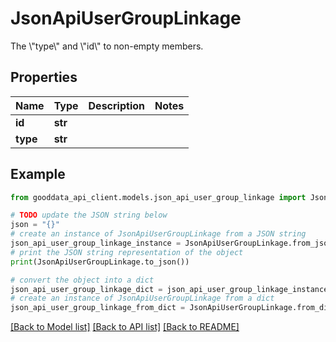 # JsonApiUserGroupLinkage

The \\\"type\\\" and \\\"id\\\" to non-empty members.

## Properties

Name | Type | Description | Notes
------------ | ------------- | ------------- | -------------
**id** | **str** |  | 
**type** | **str** |  | 

## Example

```python
from gooddata_api_client.models.json_api_user_group_linkage import JsonApiUserGroupLinkage

# TODO update the JSON string below
json = "{}"
# create an instance of JsonApiUserGroupLinkage from a JSON string
json_api_user_group_linkage_instance = JsonApiUserGroupLinkage.from_json(json)
# print the JSON string representation of the object
print(JsonApiUserGroupLinkage.to_json())

# convert the object into a dict
json_api_user_group_linkage_dict = json_api_user_group_linkage_instance.to_dict()
# create an instance of JsonApiUserGroupLinkage from a dict
json_api_user_group_linkage_from_dict = JsonApiUserGroupLinkage.from_dict(json_api_user_group_linkage_dict)
```
[[Back to Model list]](../README.md#documentation-for-models) [[Back to API list]](../README.md#documentation-for-api-endpoints) [[Back to README]](../README.md)


